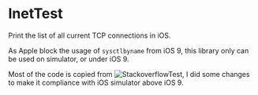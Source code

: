 # InetTest
Print the list of all current TCP connections in iOS.


As Apple block the usage of ```sysctlbyname``` from iOS 9, this library only can be used on simulator, or under iOS 9.


Most of the code is copied from ![StackoverflowTest](https://github.com/dcorbatta/StackoverflowTest), I did some changes to make it compliance with iOS simulator above iOS 9.
